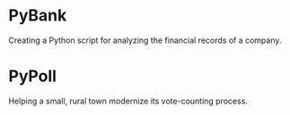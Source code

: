 # PyBank
Creating a Python script for analyzing the financial records of a company.
# PyPoll
Helping a small, rural town modernize its vote-counting process.
